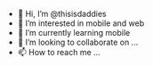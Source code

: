 - 👋 Hi, I’m @thisisdaddies
- 👀 I’m interested in mobile and web
- 🌱 I’m currently learning mobile
- 💞️ I’m looking to collaborate on ...
- 📫 How to reach me ...

<!---
thisisdaddies/thisisdaddies is a ✨ special ✨ repository because its `README.md` (this file) appears on your GitHub profile.
You can click the Preview link to take a look at your changes.
--->

